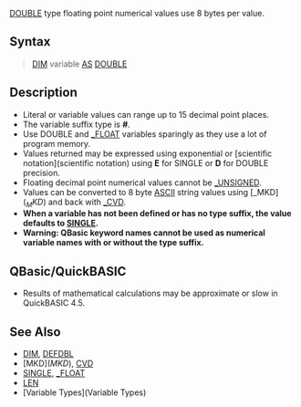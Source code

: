 [DOUBLE](DOUBLE) type floating point numerical values use 8 bytes per value.


## Syntax

>  [DIM](DIM) variable [AS](AS) [DOUBLE](DOUBLE)


## Description

* Literal or variable values can range up to 15 decimal point places.
* The variable suffix type is **#**.
* Use DOUBLE and [_FLOAT](_FLOAT) variables sparingly as they use a lot of program memory.
* Values returned may be expressed using exponential or [scientific notation](scientific notation) using **E** for SINGLE or **D** for DOUBLE precision.
* Floating decimal point numerical values cannot be [_UNSIGNED](_UNSIGNED).
* Values can be converted to 8 byte [ASCII](ASCII) string values using [_MKD$](_MKD$) and back with [_CVD](_CVD).
* **When a variable has not been defined or has no type suffix, the value defaults to [SINGLE](SINGLE).**
* **Warning: QBasic keyword names cannot be used as numerical variable names with or without the type suffix.**


## QBasic/QuickBASIC

* Results of mathematical calculations may be approximate or slow in QuickBASIC 4.5.


## See Also

* [DIM](DIM), [DEFDBL](DEFDBL)
* [MKD$](MKD$), [CVD](CVD)
* [SINGLE](SINGLE), [_FLOAT](_FLOAT)
* [LEN](LEN)
* [Variable Types](Variable Types)




